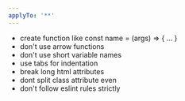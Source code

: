 ```yaml
---
applyTo: '**'
---
```

- create function like const name = (args) => { ... }
- don't use arrow functions
- don't use short variable names
- use tabs for indentation
- break long html attributes
- dont split class attribute even
- don't follow eslint rules strictly